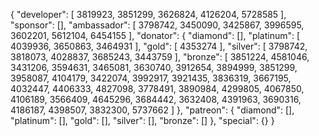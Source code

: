 {
    "developer": [
        3819923,
        3851299,
        3626824,
        4126204,
        5728585
    ],
    "sponsor": [],
    "ambassador": [
        3798742,
        3450090,
        3425867,
        3996595,
        3602201,
        5612104,
        6454155
    ],
    "donator": {
        "diamond": [],
        "platinum": [
            4039936,
            3650863,
            3464931
        ],
        "gold": [
            4353274
        ],
        "silver": [
            3798742,
            3818073,
            4028837,
            3685243,
            3443759
        ],
        "bronze": [
            3851224,
            4581046,
            3431206,
            3594631,
            3465081,
            3630740,
            3912654,
            3894999,
            3851299,
            3958087,
            4104179,
            3422074,
            3992917,
            3921435,
            3836319,
            3667195,
            4032447,
            4406333,
            4827098,
            3778491,
            3890984,
            4299805,
            4067850,
            4106189,
            3566409,
            4645296,
            3684442,
            3632408,
            4391963,
            3690316,
            4186187,
            4398507,
            3832300,
            5737662
        ]
    },
    "patreon": {
        "diamond": [],
        "platinum": [],
        "gold": [],
        "silver": [],
        "bronze": []
    },
    "special": {}
}
